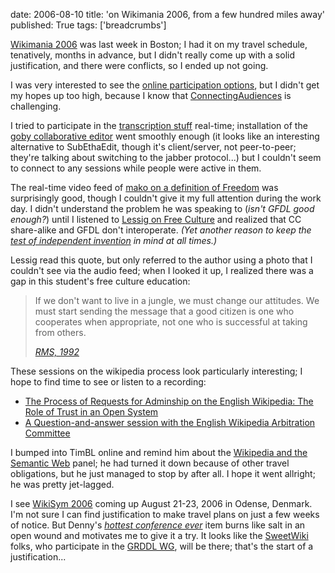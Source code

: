 date: 2006-08-10
title: 'on Wikimania 2006, from a few hundred miles away'
published: True
tags: ['breadcrumbs']

<div>

<p><a
href="http://wikimania2006.wikimedia.org/wiki/Main_Page">Wikimania
2006</a> was last week in Boston; I had it on my travel schedule,
tenatively, months in advance, but I didn't really come up with a
solid justification, and there were conflicts, so I ended up not
going.</p>

<p>I was very interested to see the <a
href="http://wikimania2006.wikimedia.org/wiki/Wikimania_online">online
participation options</a>, but I didn't get my hopes up too high,
because I know that
<a href="http://esw.w3.org/topic/ConnectingAudiences">ConnectingAudiences</a>
is challenging.</p>

<p>I tried to participate in the <a
href="http://wikimania2006.wikimedia.org/wiki/Transcription">transcription
stuff</a> real-time; installation of the <a
href="http://darcs.0x539.de/trac/obby/cgi-bin/trac.cgi/wiki/Download">goby
collaborative editor</a> went smoothly enough (it looks like an
interesting alternative to SubEthaEdit, though it's client/server, not
peer-to-peer; they're talking about switching to the jabber
protocol...)  but I couldn't seem to connect to any
sessions while people were active in them.</p>

<p>The real-time video feed of <a
href="http://wikimania2006.wikimedia.org/wiki/Proceedings:BMH1">mako
on a definition of Freedom</a> was surprisingly good, though I
couldn't give it my full attention during the work day. I didn't
understand the problem he was speaking to (<em>isn't GFDL good
enough?</em>) until I listened to <a
href="http://wikimania2006.wikimedia.org/wiki/Proceedings:LL1">Lessig
on Free Culture</a> and realized that CC share-alike and GFDL don't
interoperate. <em>(Yet another reason to keep the <a
href="http://www.w3.org/DesignIssues/Principles#TOII">test of
independent invention</a> in mind at all times.)</em>
</p>

<p>Lessig read this quote, but only referred to the author using a
photo that I couldn't see via the audio feed; when I looked it up, I
realized there was a gap in this student's free culture education:</p>

<blockquote>
  <p>If we don't want to live in a jungle, we must change our
  attitudes. We must start sending the message that a good citizen is
  one who cooperates when appropriate, not one who is successful at
  taking from others.</p>

  <cite><a href="http://www.gnu.org/philosophy/shouldbefree.html">RMS,
  1992</a></cite>
</blockquote>

<p>These sessions on the wikipedia process look particularly
interesting; I hope to find time to see or listen to a recording:</p>

<ul>
  <li><a
  href="http://wikimania2006.wikimedia.org/wiki/Proceedings:SG2">The
  Process of Requests for Adminship on the English Wikipedia: The Role
  of Trust in an Open System</a></li>

  <li><a
  href="http://wikimania2006.wikimedia.org/wiki/Proceedings:MP1">A
  Question-and-answer session with the English Wikipedia Arbitration
  Committee</a></li>
</ul>

<p>I bumped into TimBL online and remind him about the <a
href="http://wikimania2006.wikimedia.org/wiki/Proceedings:DV2">Wikipedia
and the Semantic Web</a> panel; he had turned it down because of other
travel obligations, but he just managed to stop by after all. I hope
it went allright; he was pretty jet-lagged.</p>

<p>I see <a href="http://www.wikisym.org/ws2006/">WikiSym 2006</a>
coming up August 21-23, 2006 in Odense, Denmark. I'm not sure I can
find justification to make travel plans on just a few weeks of
notice. But Denny's <cite><a
href="http://semantic.nodix.net/2006/08/maybe-hottest-conference-ever.html">hottest
conference ever</a></cite> item burns like salt in an open wound and
motivates me to give it a try. It looks like the <a
href="http://www-sop.inria.fr/acacia/soft/sweetwiki.html">SweetWiki</a>
folks, who participate in the <a
href="http://www.w3.org/2001/sw/grddl-wg/">GRDDL WG</a>, will be
there; that's the start of a justification...</p>

</div>




